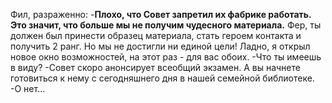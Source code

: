 Фил, разраженно:
-**Плохо, что Совет запретил их фабрике работать. Это значит, что больше мы не получим чудесного материала.** Фер, ты должен был принести образец материала, стать героем контакта и получить 2 ранг. Но мы не достигли ни единой цели! Ладно, я открыл новое окно возможностей, на этот раз - для вас обоих. 
-Что ты имеешь в виду?
-Совет скоро анонсирует всеобщий экзамен. А вы начнете готовиться к нему с сегодняшнего дня в нашей семейной библиотеке. 
-О нет...
